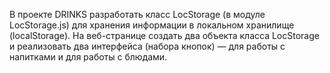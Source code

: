 В проекте DRINKS разработать класс LocStorage (в модуле LocStorage.js) для хранения информации в локальном хранилище (localStorage).
На веб-странице создать два объекта класса LocStorage и реализовать два интерфейса (набора кнопок) — для работы с напитками
и для работы с блюдами.
